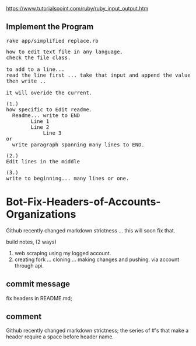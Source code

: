 https://www.tutorialspoint.com/ruby/ruby_input_output.htm

## Implement the Program
<pre>
rake app/simplified_replace.rb
</pre>
<pre>
how to edit text file in any language.
check the file class.

to add to a line... 
read the line first ... take that input and append the value you want added 
then write .. 

it will overide the current. 
</pre>
<pre>
(1.)
how specific to Edit readme.
  Readme... write to END
	    Line 1
	    Line 2
            Line 3
or
  write paragraph spanning many lines to END.
</pre>

<pre>
(2.)
Edit lines in the middle 
</pre>

<pre>
(3.) 
write to beginning... many lines or one.
</pre>


# Bot-Fix-Headers-of-Accounts-Organizations
Github recently changed markdown strictness ... this will soon fix that.

build notes, (2 ways)
1) web scraping using my logged account.
2) creating fork ... cloning ... making changes and pushing. 
via account through api.
 

## commit message
fix headers in README.md;

## comment
Github recently changed markdown strictness; 
the series of #'s that make a header require a space before header name.
